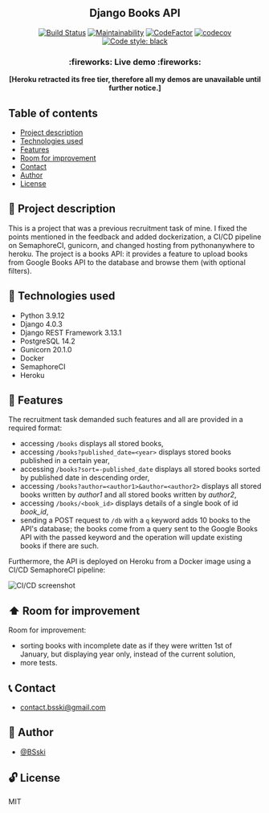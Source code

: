 <p align="center">
  <h2 align="center">Django Books API</h2>
</p>


<div markdown="1" align="center">

[![Build Status](https://bsski.semaphoreci.com/badges/books-api/branches/main.svg?style=shields&key=bbf61a13-a31b-4766-99d2-8a8817119f9a)](https://bsski.semaphoreci.com/projects/books-api)
[![Maintainability](https://api.codeclimate.com/v1/badges/c69d9019a58cd920e18e/maintainability)](https://codeclimate.com/github/BSski/books-api/maintainability)
[![CodeFactor](https://www.codefactor.io/repository/github/bsski/books-api/badge)](https://www.codefactor.io/repository/github/bsski/books-api)
[![codecov](https://codecov.io/gh/BSski/books-api/branch/main/graph/badge.svg?token=1T80VR8JBB)](https://codecov.io/gh/BSski/books-api)
[![Code style: black](https://img.shields.io/badge/code%20style-black-000000.svg)](https://github.com/psf/black)
<!-- [![Demo Uptime](https://img.shields.io/uptimerobot/ratio/7/m791716455-288255922d4aaa0af095c195)](https://books-api-bsski.herokuapp.com/) -->
<!-- [![Heroku](https://pyheroku-badge.herokuapp.com/?app=books-api-bsski&style=flat)](https://books-api-bsski.herokuapp.com/)  -->

<!-- [![MIT License](https://img.shields.io/apm/l/atomic-design-ui.svg?)](https://github.com/BSski/books-api/blob/main/LICENSE) -->

</div>


<h3 align="center">
  :fireworks: Live demo :fireworks:
</h3>

<p align="center">
  <b>[Heroku retracted its free tier, therefore all my demos are unavailable until further notice.]</b>
</p>

<!--
<p align="center">
  https://books-api-bsski.herokuapp.com/
</p>
-->


## Table of contents
* [Project description](#scroll-project-description)
* [Technologies used](#hammer-technologies-used)
* [Features](#rocket-features)
* [Room for improvement](#arrow_up-room-for-improvement)
* [Contact](#telephone_receiver-contact)
* [Author](#construction_worker-author)
* [License](#unlock-license)


## :scroll: Project description
This is a project that was a previous recruitment task of mine. I fixed the points mentioned in the feedback and added dockerization, a CI/CD pipeline on SemaphoreCI, gunicorn, and changed hosting from pythonanywhere to heroku.
The project is a books API: it provides a feature to upload books from Google Books API to the database and browse them (with optional filters).


## :hammer: Technologies used
- Python 3.9.12
- Django 4.0.3
- Django REST Framework 3.13.1 
- PostgreSQL 14.2
- Gunicorn 20.1.0
- Docker
- SemaphoreCI
- Heroku


## :rocket: Features
The recruitment task demanded such features and all are provided in a required format:
- accessing `/books` displays all stored books,
- accessing `/books?published_date=<year>` displays stored books published in a certain year,
- accessing `/books?sort=-published_date` displays all stored books sorted by published date in descending order,
- accessing `/books?author=<author1>&author=<author2>` displays all stored books written by _author1_ and all stored books written by _author2_,
- accessing `/books/<book_id>` displays details of a single book of id _book_id_,
- sending a POST request to `/db` with a `q` keyword adds 10 books to the API's database; the books come from a query sent to the Google Books API with the passed keyword and the operation will update existing books if there are such.

Furthermore, the API is deployed on Heroku from a Docker image using a CI/CD SemaphoreCI pipeline:

![CI/CD screenshot](https://i.imgur.com/0NfYohr.png)


## :arrow_up: Room for improvement

Room for improvement:
- sorting books with incomplete date as if they were written 1st of January, but displaying year only, instead of the current solution,
- more tests.

## :telephone_receiver: Contact
- <contact.bsski@gmail.com>


## :construction_worker: Author

- [@BSski](https://www.github.com/BSski)


## :unlock: License
MIT
